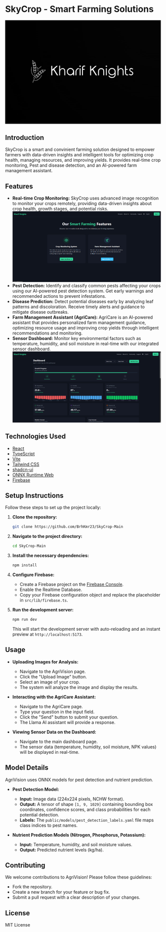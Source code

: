 # SkyCrop - Smart Farming Solutions

![logo](images/logo.jpeg)

## Introduction

SkyCrop is a smart and convinient farming solution designed to empower farmers with data-driven insights and intelligent tools for optimizing crop health, managing resources, and improving yields. It provides real-time crop monitoring, Pest and disease detection, and an AI-powered farm management assistant.

## Features

*   **Real-time Crop Monitoring:** SkyCrop uses advanced image recognition to monitor your crops remotely, providing data-driven insights about crop health, growth stages, and potential risks. ![Features](images/features.png)
*   **Pest Detection:** Identify and classify common pests affecting your crops using our AI-powered pest detection system. Get early warnings and recommended actions to prevent infestations. 
*   **Disease Prediction:** Detect potential diseases early by analyzing leaf patterns and discoloration. Receive timely alerts and guidance to mitigate disease outbreaks. 
*   **Farm Management Assistant (AgriCare):** AgriCare is an AI-powered assistant that provides personalized farm management guidance, optimizing resource usage and improving crop yields through intelligent recommendations and monitoring. 
*   **Sensor Dashboard:** Monitor key environmental factors such as temperature, humidity, and soil moisture in real-time with our integrated sensor dashboard. ![Dashboard](images/Website_dashboard.png)

## Technologies Used

*   [React](https://react.dev/)
*   [TypeScript](https://www.typescriptlang.org/)
*   [Vite](https://vitejs.dev/)
*   [Tailwind CSS](https://tailwindcss.com/)
*   [shadcn-ui](https://ui.shadcn.com/)
*   [ONNX Runtime Web](https://onnxruntime.ai/docs/api/js/)
*   [Firebase](https://firebase.google.com/)

## Setup Instructions

Follow these steps to set up the project locally:

1.  **Clone the repository:**

    ```sh
    git clone https://github.com/BrhKmr23/SkyCrop-Main
    ```

2.  **Navigate to the project directory:**

    ```sh
    cd SkyCrop-Main
    ```

3.  **Install the necessary dependencies:**

    ```sh
    npm install
    ```

4.  **Configure Firebase:**

    *   Create a Firebase project on the [Firebase Console](https://console.firebase.google.com/).
    *   Enable the Realtime Database.
    *   Copy your Firebase configuration object and replace the placeholder in `src/lib/firebase.ts`.

5.  **Run the development server:**

    ```sh
    npm run dev
    ```

    This will start the development server with auto-reloading and an instant preview at `http://localhost:5173`.

## Usage

*   **Uploading Images for Analysis:**
    *   Navigate to the AgriVision page.
    *   Click the "Upload Image" button.
    *   Select an image of your crop.
    *   The system will analyze the image and display the results.

*   **Interacting with the AgriCare Assistant:**
    *   Navigate to the AgriCare page.
    *   Type your question in the input field.
    *   Click the "Send" button to submit your question.
    *   The Llama AI assistant will provide a response.

*   **Viewing Sensor Data on the Dashboard:**
    *   Navigate to the main dashboard page.
    *   The sensor data (temperature, humidity, soil moisture, NPK values) will be displayed in real-time.

## Model Details

AgriVision uses ONNX models for pest detection and nutrient prediction.

*   **Pest Detection Model:**
    *   **Input:** Image data (224x224 pixels, NCHW format).
    *   **Output:** A tensor of shape `[1, 9, 1029]` containing bounding box coordinates, confidence scores, and class probabilities for each potential detection.
    *   **Labels:** The `public/models/pest_detection_labels.yaml` file maps class indices to pest names.

*   **Nutrient Prediction Models (Nitrogen, Phosphorus, Potassium):**
    *   **Input:** Temperature, humidity, and soil moisture values.
    *   **Output:** Predicted nutrient levels (kg/ha).

## Contributing

We welcome contributions to AgriVision! Please follow these guidelines:

*   Fork the repository.
*   Create a new branch for your feature or bug fix.
*   Submit a pull request with a clear description of your changes.

## License

MIT License
